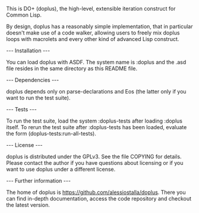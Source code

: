 This is DO+ (doplus), the high-level, extensible iteration construct for Common Lisp.

By design, doplus has a reasonably simple implementation, that in particular doesn't
make use of a code walker, allowing users to freely mix doplus loops with macrolets
and every other kind of advanced Lisp construct.

--- Installation ---

You can load doplus with ASDF. The system name is :doplus and the .asd file resides
in the same directory as this README file.

--- Dependencies ---

doplus depends only on parse-declarations and Eos (the latter only if you want
to run the test suite).

--- Tests ---

To run the test suite, load the system :doplus-tests after loading :doplus itself.
To rerun the test suite after :doplus-tests has been loaded, evaluate the form
(doplus-tests:run-all-tests).

--- License ---

doplus is distributed under the GPLv3. See the file COPYING for details.
Please contact the author if you have questions about licensing or if you want to use doplus
under a different license.

--- Further information ---

The home of doplus is <https://github.com/alessiostalla/doplus>. There you can find
in-depth documentation, access the code repository and checkout the latest version.
